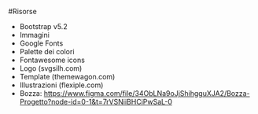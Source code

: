 #Risorse

- Bootstrap v5.2
- Immagini
- Google Fonts
- Palette dei colori
- Fontawesome icons
- Logo (svgsilh.com)
- Template (themewagon.com)
- Illustrazioni (flexiple.com)
- Bozza: https://www.figma.com/file/34ObLNa9oJjShihgguXJA2/Bozza-Progetto?node-id=0-1&t=7rVSNiiBHCiPwSaL-0

